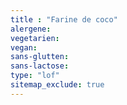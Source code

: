 ```yaml
---
title : "Farine de coco"
alergene:
vegetarien:
vegan:
sans-glutten:
sans-lactose:
type: "lof"
sitemap_exclude: true
--- 
```

